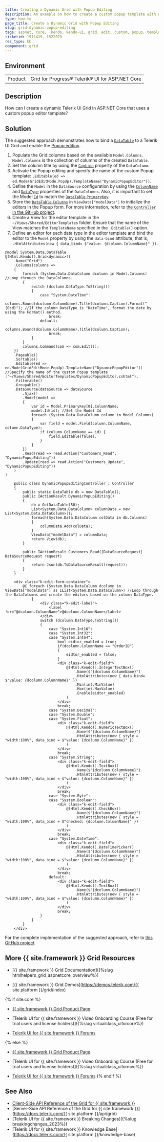 ```yaml
---
title: Creating a Dynamic Grid with Popup Editing
description: An example on how to create a custom popup template with a dynamic {{ site.product }} Grid.
type: how-to
page_title: Create a Dynamic Grid with Popup Editing
slug: grid-dynamic-popup-editing
tags: aspnet, core,  kendo, kendo-ui, grid, edit, custom, popup, template, dynamic, datatable
ticketid: 1511419, 1522079
res_type: kb
component: grid
---
```


## Environment

<table>
 <tr>
  <td>Product</td>
  <td>Grid for Progress® Telerik® UI for ASP.NET Core</td>
 </tr>
</table>

## Description

How can I create a dynamic Telerik UI Grid in ASP.NET Core that uses a custom popup editor template?

## Solution

The suggested approach demonstrates how to bind a [`DataTable`](https://docs.microsoft.com/en-us/dotnet/api/system.data.datatable?view=net-6.0) to a Telerik UI Grid and enable the [Popup editing](https://demos.telerik.com/aspnet-core/grid/editing-popup). 

1. Populate the Grid columns based on the available `Model.Columns`. `Model.Columns` is the collection of columns of the created `DataTable`.
1. Set the column title by using the [`Caption`](https://docs.microsoft.com/en-us/dotnet/api/system.data.datacolumn.caption?view=net-6.0) property of the `DataColumn`.
1. Activate the Popup editing and specify the name of the custom Popup template: `.Editable(ed => ed.Mode(GridEditMode.PopUp).TemplateName("DynamicPopupEditor"))`.
1. Define the `Model` in the `DataSource` configuration by using the [`ColumnName`](https://docs.microsoft.com/en-us/dotnet/api/system.data.datacolumn.columnname?view=net-6.0) and [`DataType`](https://docs.microsoft.com/en-us/dotnet/api/system.data.datacolumn.datatype?view=net-6.0) properties of the `DataColumns`. Also, it is important to set the Model [`Id`](https://docs.telerik.com/aspnet-core/html-helpers/datasource/model#id) to match the [`DataTable` `PrimaryKey`](https://docs.microsoft.com/en-us/dotnet/api/system.data.datatable.primarykey?view=net-6.0).
1. Store the [`DataTable` `Columns`](https://docs.microsoft.com/en-us/dotnet/api/system.data.datatable.columns?view=net-6.0) in `ViewData["modelData"]` to initialize the editors in the Popup form. For more information, refer to [the `Controller` in the GitHub project](https://github.com/telerik/ui-for-aspnet-core-examples/blob/69137d5d7163206454d73ea1f1dbf40a42028237/Telerik.Examples.Mvc/Telerik.Examples.Mvc/Controllers/Grid/DynamicPopupEditingController.cs#L18).
1. Create a View for the editor template in the `~/Views/Shared/EditorTemplates` folder. Ensure that the name of the View matches the `TemplateName` specified in the `.Editable()` option.
1. Define an editor for each data type in the editor template and bind the editor to the `Model` property by using the `data-bind` attribute, that is, `.HtmlAttributes(new { data_bind= $"value: {dcolumn.ColumnName}" })`.



```View
@model System.Data.DataTable
@(Html.Kendo().Grid<dynamic>()
    .Name("Grid")
    .Columns(columns =>
    {
        foreach (System.Data.DataColumn dcolumn in Model.Columns) //Loop through the DataColumns.
        {
            switch (dcolumn.DataType.ToString())
            {
                case "System.DateTime":
                    columns.Bound(dcolumn.ColumnName).Title(dcolumn.Caption).Format("{0:d}"); //If the column DataType is "DateTime", format the date by using the Format() method.
                    break;
                default:
                    columns.Bound(dcolumn.ColumnName).Title(dcolumn.Caption);
                    break;
            }
        }
        columns.Command(com => com.Edit());
    })
    .Pageable()
    .Sortable()
    .Editable(ed => ed.Mode(GridEditMode.PopUp).TemplateName("DynamicPopupEditor")) //Specify the name of the custom Popup template ("~/Views/Shared/EditorTemplates/DynamicPopupEditor.cshtml").
    .Filterable()
    .Groupable()
    .DataSource(dataSource => dataSource
        .Ajax()
        .Model(model =>
        {
            var id = Model.PrimaryKey[0].ColumnName;
            model.Id(id); //Set the Model Id
            foreach (System.Data.DataColumn column in Model.Columns)
            {
                var field = model.Field(column.ColumnName, column.DataType);
                if (column.ColumnName == id) {
                    field.Editable(false);
                }
            }
        })
        .Read(read => read.Action("Customers_Read", "DynamicPopupEditing"))
        .Update(read => read.Action("Customers_Update", "DynamicPopupEditing"))
    )
)
```
```Controller
    public class DynamicPopupEditingController : Controller
    {
        public static DataTable db = new DataTable();
        public IActionResult DynamicPopupEditing()
        {
            db = GetDataTable(50);
            List<System.Data.DataColumn> columnData = new List<System.Data.DataColumn>();
            foreach(System.Data.DataColumn colData in db.Columns)
            {
                columnData.Add(colData);
            }
            ViewData["modelData"] = columnData;
            return View(db);
        }

        public IActionResult Customers_Read([DataSourceRequest] DataSourceRequest request)
        {
            return Json(db.ToDataSourceResult(request));
        }
    }
```
```EditorTemplate
    <div class="k-edit-form-container">
        @{ foreach (System.Data.DataColumn dcolumn in ViewData["modelData"] as IList<System.Data.DataColumn>) //Loop through the DataColumns and create the editors based on the column DataType.
            {
                <div class="k-edit-label">
                    <label for="@dcolumn.ColumnName">@dcolumn.ColumnName</label>
                </div>
                switch (dcolumn.DataType.ToString())
                {
                    case "System.Int16":
                    case "System.Int32":
                    case "System.Int64":
                        bool eidtor_enabled = true;
                        if(dcolumn.ColumnName == "OrderID")
                        {
                            eidtor_enabled = false;
                        }
                        <div class="k-edit-field">
                            @(Html.Kendo().IntegerTextBox()
                                .Name($"{dcolumn.ColumnName}")
                                .HtmlAttributes(new { data_bind= $"value: {dcolumn.ColumnName}" })
                                .Min(int.MinValue)
                                .Max(int.MaxValue)
                                .Enable(eidtor_enabled)
                            )
                        </div>
                        break;
                    case "System.Decimal":
                    case "System.Double":
                    case "System.Float":
                        <div class="k-edit-field">
                            @(Html.Kendo().NumericTextBox()
                                .Name($"{dcolumn.ColumnName}")
                                .HtmlAttributes(new { style = "width:100%", data_bind = $"value: {dcolumn.ColumnName}" })
                            )
                        </div>
                        break;
                    case "System.String":
                        <div class="k-edit-field">
                            @(Html.Kendo().TextBox()
                                .Name($"{dcolumn.ColumnName}")
                                .HtmlAttributes(new { style = "width:100%", data_bind = $"value: {dcolumn.ColumnName}" })
                            )
                        </div>
                        break;
                    case "System.Byte":
                    case "System.Boolean":
                        <div class="k-edit-field">
                            @(Html.Kendo().CheckBox()
                                .Name($"{dcolumn.ColumnName}")
                                .HtmlAttributes(new { style = "width:100%", data_bind = $"checked: {dcolumn.ColumnName}" })
                            )
                        </div>
                        break;
                    case "System.DateTime":
                        <div class="k-edit-field">
                            @(Html.Kendo().DateTimePicker()
                                .Name($"{dcolumn.ColumnName}")
                                .HtmlAttributes(new { style = "width:100%", data_bind = $"value: {dcolumn.ColumnName}" })
                            )
                        </div>
                        break;
                    default:
                        <div class="k-edit-field">
                            @(Html.Kendo().TextBox()
                                .Name($"{dcolumn.ColumnName}")
                                .HtmlAttributes(new { style = "width:100%", data_bind = $"value: {dcolumn.ColumnName}" })
                            )
                        </div>
                        break;
                }
            }
        }
    </div>
```


For the complete implementation of the suggested approach, refer to [this GitHub project](https://github.com/telerik/ui-for-aspnet-core-examples/blob/69137d5d7163206454d73ea1f1dbf40a42028237/Telerik.Examples.Mvc/Telerik.Examples.Mvc/Views/Grid/DynamicPopupEditing.cshtml).

## More {{ site.framework }} Grid Resources

* [{{ site.framework }} Grid Documentation]({%slug htmlhelpers_grid_aspnetcore_overview%})

* [{{ site.framework }} Grid Demos](https://demos.telerik.com/{{ site.platform }}/grid/index)

{% if site.core %}
* [{{ site.framework }} Grid Product Page](https://www.telerik.com/aspnet-core-ui/grid)

* [Telerik UI for {{ site.framework }} Video Onboarding Course (Free for trial users and license holders)]({%slug virtualclass_uiforcore%})

* [Telerik UI for {{ site.framework }} Forums](https://www.telerik.com/forums/aspnet-core-ui)

{% else %}
* [{{ site.framework }} Grid Product Page](https://www.telerik.com/aspnet-mvc/grid)

* [Telerik UI for {{ site.framework }} Video Onboarding Course (Free for trial users and license holders)]({%slug virtualclass_uiformvc%})

* [Telerik UI for {{ site.framework }} Forums](https://www.telerik.com/forums/aspnet-mvc)
{% endif %}

## See Also

* [Client-Side API Reference of the Grid for {{ site.framework }}](https://docs.telerik.com/kendo-ui/api/javascript/ui/grid)
* [Server-Side API Reference of the Grid for {{ site.framework }}](https://docs.telerik.com/{{ site.platform }}/api/grid)
* [Telerik UI for {{ site.framework }} Breaking Changes]({%slug breakingchanges_2023%})
* [Telerik UI for {{ site.framework }} Knowledge Base](https://docs.telerik.com/{{ site.platform }}/knowledge-base)
